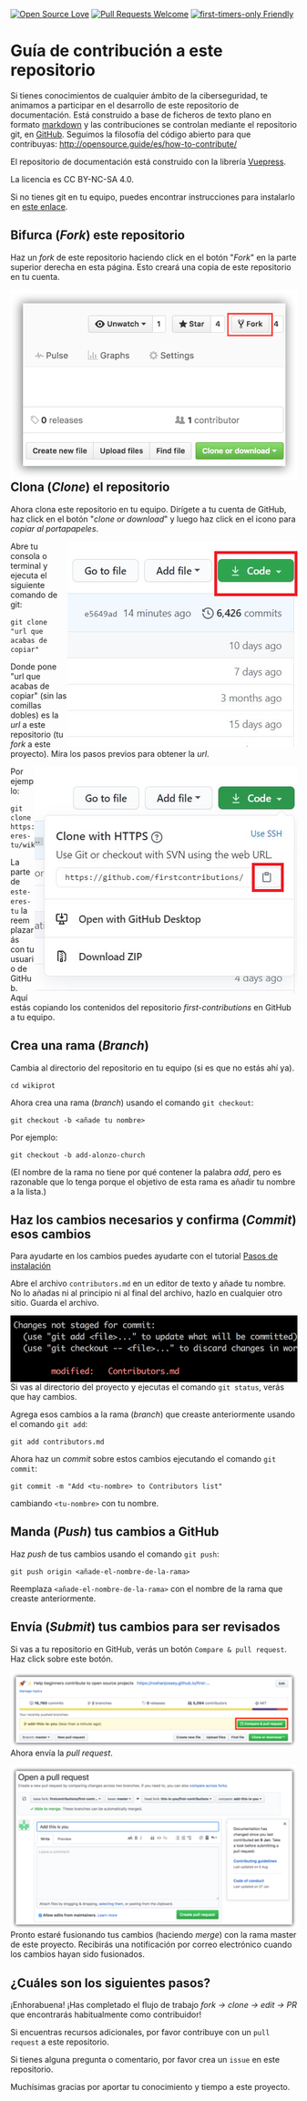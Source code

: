 [![Open Source Love](https://badges.frapsoft.com/os/v1/open-source.svg?v=103)](https://github.com/ellerbrock/open-source-badges/)
[![Pull Requests Welcome](https://img.shields.io/badge/PRs-welcome-brightgreen.svg?style=flat)](http://makeapullrequest.com)
[![first-timers-only Friendly](https://img.shields.io/badge/first--timers--only-friendly-blue.svg)](http://www.firsttimersonly.com/)


# Guía de contribución a este repositorio

Si tienes conocimientos de cualquier ámbito de la ciberseguridad, te animamos a participar en el desarrollo de este repositorio de documentación. Está construido a base de ficheros de texto plano en formato [markdown](https://markdown.es/) y las contribuciones se controlan mediante el repositorio git, en [GitHub](https://github.com/). Seguimos la filosofía del código abierto para que contribuyas: http://opensource.guide/es/how-to-contribute/

El repositorio de documentación está construido con la librería [Vuepress](https://vuepress.vuejs.org/).

La licencia es CC BY-NC-SA 4.0.

Si no tienes git en tu equipo, puedes encontrar instrucciones para instalarlo en [este enlace]( https://help.github.com/articles/set-up-git/ ).

## Bifurca (*Fork*) este repositorio

Haz un *fork* de este repositorio haciendo click en el botón "*Fork*" en la parte superior derecha en esta página.
Esto creará una copia de este repositorio en tu cuenta.

<img style="float: right;" src="./assets/fork.png" alt="fork de este repositorio" />

## Clona (*Clone*) el repositorio

Ahora clona este repositorio en tu equipo. Dirígete a tu cuenta de GitHub, haz click en el botón "*clone or download*" y luego haz click en el icono para *copiar al portapapeles*.

<img style="float: right;" src="./assets/clone.png" alt="clonar este repositorio" />

Abre tu consola o terminal y ejecuta el siguiente comando de git:

```
git clone "url que acabas de copiar"
```

Donde pone "url que acabas de copiar" (sin las comillas dobles) es la *url* a este repositorio (tu *fork* a este proyecto). Mira los pasos previos para obtener la *url*.

<img style="float: right;" src="./assets/copy-to-clipboard.png" alt="copiar URL al portapapeles" />

Por ejemplo:
```
git clone https://github.com/este-eres-tu/wikiprot.git
```
La parte de `este-eres-tu` la reemplazarás con tu usuario de GitHub. Aquí estás copiando los contenidos del repositorio *first-contributions* en GitHub a tu equipo.

## Crea una rama (*Branch*)

Cambia al directorio del repositorio en tu equipo (si es que no estás ahí ya).

```
cd wikiprot
```

Ahora crea una rama (*branch*) usando el comando  `git checkout`:
```
git checkout -b <añade tu nombre>
```

Por ejemplo:
```
git checkout -b add-alonzo-church
```
(El nombre de la rama no tiene por qué contener la palabra *add*, pero es razonable que lo tenga porque el objetivo de esta rama es añadir tu nombre a la lista.)

## Haz los cambios necesarios y confirma (*Commit*) esos cambios

Para ayudarte en los cambios puedes ayudarte con el tutorial [Pasos de instalación](https://github.com/ProtAAPP/wikiprot/tree/master/docs/01_introduccion##instalación-para-preparar-el-entorno-local)

Abre el archivo `contributors.md` en un editor de texto y añade tu nombre. No lo añadas ni al principio ni al final del archivo, hazlo en cualquier otro sitio. Guarda el archivo.

<img style="float: right;" src="./assets/git-status.png" alt="git status" />

Si vas al directorio del proyecto y ejecutas el comando  `git status`, verás que hay cambios.

Agrega esos cambios a la rama (*branch*) que creaste anteriormente usando el comando `git add`:

```
git add contributors.md
```

Ahora haz un *commit* sobre estos cambios ejecutando el comando `git commit`:
```
git commit -m "Add <tu-nombre> to Contributors list"
```
cambiando `<tu-nombre>` con tu nombre.

## Manda (*Push*) tus cambios a GitHub

Haz *push* de tus cambios usando el comando `git push`:
```
git push origin <añade-el-nombre-de-la-rama>
```
Reemplaza `<añade-el-nombre-de-la-rama>` con el nombre de la rama que creaste anteriormente.

## Envía (*Submit*) tus cambios para ser revisados

Si vas a tu repositorio en GitHub, verás un botón `Compare & pull request`. Haz click sobre este botón.

<img style="float: right;" src="./assets/compare-and-pull.png" alt="crea una pull request" />

Ahora envía la *pull request*.

<img style="float: right;" src="./assets/submit-pull-request.png" alt="enviar la pull request" />

Pronto estaré fusionando tus cambios (haciendo *merge*) con la rama master de este proyecto. Recibirás una notificación por correo electrónico cuando los cambios hayan sido fusionados.

## ¿Cuáles son los siguientes pasos?

¡Enhorabuena! ¡Has completado el flujo de trabajo *_fork -> clone -> edit -> PR_* que encontrarás habitualmente como contribuidor!

Si encuentras recursos adicionales, por favor contribuye con un `pull request` a este repositorio.

Si tienes alguna pregunta o comentario, por favor crea un `issue` en este repositorio.

Muchísimas gracias por aportar tu conocimiento y tiempo a este proyecto.
